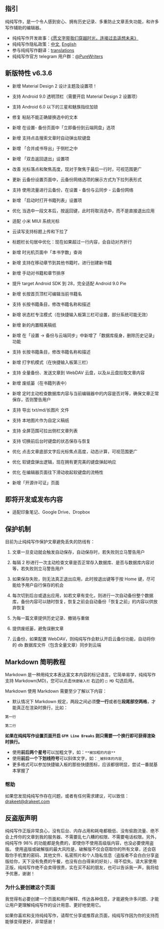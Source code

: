 ## 指引

纯纯写作，是一个令人感到安心、拥有历史记录、多重防止文章丢失功能，和许多写作辅助的编辑器。

- 纯纯写作开发故事：[《愿文字带我们穿越时光，连接过去遥想未来》](https://sspai.com/post/43650)
- 纯纯写作隐私政策：[中文](https://github.com/drakeet/resources/blob/master/PrivacyPolicy.md), [English](https://github.com/drakeet/resources/blob/master/PrivacyPolicy.md#pure-writer---privacy-policy)
- 参与纯纯写作翻译：[translations](https://github.com/drakeet/resources/tree/master/translations)
- 纯纯写作官方 telegram 用户群：[@PureWriters](https://t.me/purewriter)

## 新版特性 v6.3.6
- 新增 Material Design 2 设计主题及设置项！
- 支持 Android 9.0 透明顶栏（需要开启 Material Design 2 设置项）
- 支持 Android 6.0 以下的三星和魅族指纹加锁
- 修复 粘贴不能正确替换选中的文本

- 新增 在设置- 备份页面中「立即备份到云端网盘」选项
- 新增 支持点击搜索文章时自动弹出软键盘
- 新增 「合并成书导出」于侧栏之中
- 新增 「双击返回退出」设置项
- 改善 光标落点和聚焦高度，现对于聚焦于最后一行时，可视范围更广
- 更新 云备份设置页面中，云备份网络选项的展示方式为下拉列表形式
- 支持 使用流量进行云备份，在设置 - 备份与云同步 - 云备份网络
- 新增 「启动时打开书籍列表」设置项
- 优化 当选中一段文本后，按返回键，此时将取消选中，而不是直接退出应用
- 适配 小米 MIUI 系统光标
- 云读写支持标题上传和下拉了
- 标题栏长句居中优化：现在如果超过一行内容，会自动对齐折行
- 新增 时光机页面中「本书字数」查询
- 新增 支持在移动章节到其他书籍时，进行创建新书籍
- 新增 手动对书籍和章节排序
- 提升 target Android SDK 到 28，完全适配 Android 9.0 Pie
- 新增 长按首页顶栏可编辑当前书籍名
- 支持 长按书籍条目，修改书籍名称和描述
- 新增 状态栏专注模式（在快捷输入板第三栏可设置，部分系统可能无效）
- 新增 新的内置精美稿纸
- 新增 在「设置 -> 备份与云端同步」中新增了「数据库瘦身，删除历史记录」功能
- 支持 长按书籍条目，修改书籍名称和描述
- 新增 打字机模式（在快捷输入板第三栏）
- 支持 全量备份、发送文章到 WebDAV 云盘，以及从云盘拉取文章内容
- 新增 废纸篓（在书籍列表中）
- 新增 定时主动检查数据库内容与当前编辑器中的内容是否对等，确保文章正常保存，否则警告用户
- 支持 导出 txt/md/长图片 文件
- 支持 本地图片作为自定义稿纸
- 支持 全屏范围可拉出侧栏文章列表
- 支持 切换前后台时键盘的状态保存与恢复
- 优化 点击文章底部文字后光标焦点高度，动态计算，可视范围更广
- 优化 软键盘弹出逻辑，现在拥有更完美的键盘弹起响应
- 优化 在编辑器页面往下滑动收起软键盘的流畅性
- 新增「开源许可证」页面

## 即将开发或发布内容

- 适配印象笔记、Google Drive、Dropbox

## 保护机制

目前为止纯纯写作保护文章避免丢失的防线有：

1. 文章一旦变动就会触发自动保存，自动保存时，若失败则立马警告用户

2. 每隔 2 秒进行一次主动检查文章是否正常存入数据库、是否与数据库内容对等，若失败则立马警告用户

3. 如果保存失败，则无法真正退出应用，此时按退出键等于按 Home 键，尽可能给予用户自行保存的机会

4. 每次切到后台或退出应用，如若文章有变化，则进行一次自动备份整个数据库，备份内容可以随时恢复，恢复之前会自动备份「恢复之前」的内容以供放弃恢复

5. 为每一篇文章提供历史记录、撤销与重做

6. 提供废纸篓，避免误删文章

7. 云备份，如果配置 WebDAV，则纯纯写作会默认开启云备份功能，自动将你的 db 数据库文件（包含全量文章）同步到云端

## Markdown 简明教程

Markdown 是一种用纯文本表达富文本内容的标记语言。它简单易学，纯纯写作支持 Markdown(MD)，您可以点击`快捷输入栏` 右边的 `□ MD` 勾选启用。

Markdown 使用 Markdown 需要至少了解以下内容：

- 默认情况下 Markdown 规定，两段之间必须**空一行**或者在**段尾部空两格**，才能真正在渲染时换行，比如：

```markdown
第一行

第二行
```

__如果在纯纯写作设置页面开启 `GFM Line Breaks` 则只需要一个换行即可获得渲染时换行。__

- 使用**前后两个星号**可以加粗文字，如：`**被加粗的内容**`
- 使用**前后一个下划线符号**可以斜体文字，如：`_被斜体的内容_`
- 更多格式可以参加快捷输入板的那些快捷图标，应该都很明显，尝试一番就基本掌握了

### 帮助

如果您发现纯纯写作存在问题，或者有任何需求建议，可以致信：drakeet@drakeet.com

## 反盗版声明
纯纯写作正版非常良心，没有后台、内存占用和耗电都极低、没有偷跑流量、绝不会上传你的文章到我的服务器、不需要乱七八糟的权限、不需要电话权限。另外，纯纯写作 98% 的功能都是免费的，即使你不使用高级版内容，也没必要使用盗版。
使用盗版或破解版的最大风险是，破解版不仅会窃取你的所有文章，还会窃取你手机里的密码、其他文件、私密照片和个人隐私信息（盗版者不会白白分享盗版给你，天下没有免费的午餐，也没有白白得来的好处），得不偿失。请大家使用正版，纯纯写作绝不会卖得很贵，实在买不起的朋友，也可以告诉我一声，我将给予优惠，谢谢！


### 为什么要创建这个页面

我觉得有必要创建一个页面和用户解释、传达各种信息，才能避免许多问题、才能让用户更理解纯纯写作的设计用意、更好地使用它。

如果你喜欢和支持纯纯写作，请帮忙分享或推荐此页面，纯纯写作因为你的支持而能够变得更好，非常感谢！
